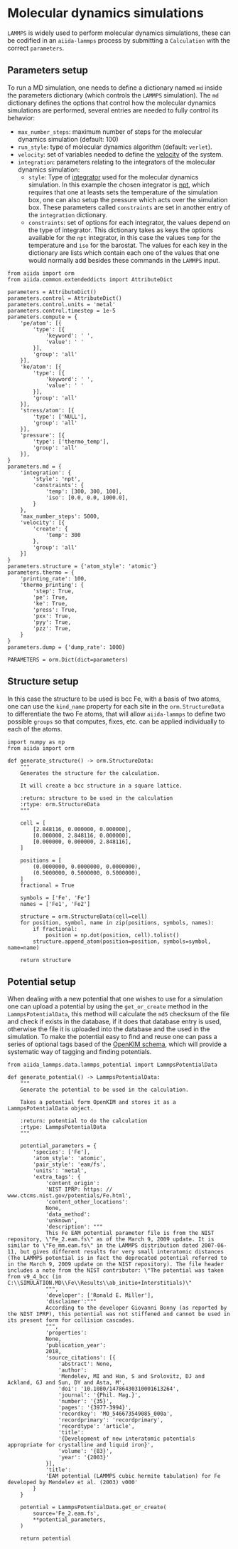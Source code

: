 # Molecular dynamics simulations

``LAMMPS`` is widely used to perform molecular dynamics simulations, these can be codified in an ``aiida-lammps`` process by submitting a ``Calculation`` with the correct ``parameters``.

## Parameters setup
To run a MD simulation, one needs to define a dictionary named ``md`` inside the parameters dictionary (which controls the ``LAMMPS`` simulation). The ``md`` dictionary defines the options that control how the molecular dynamics simulations are performed, several entries are needed to fully control its behavior:
* ``max_number_steps``: maximum number of steps for the molecular dynamics simulation (default: 100)
* ``run_style``: type of molecular dynamics algorithm (default: ``verlet``).
* ``velocity``: set of variables needed to define the [velocity](https://docs.lammps.org/velocity.html) of the system.
* ``integration``: parameters relating to the integrators of the molecular dynamics simulation:
    - ``style``: Type of [integrator](https://docs.lammps.org/fixes.html) used for the molecular dynamics simulation. In this example the chosen integrator is [npt](https://docs.lammps.org/fix_nh.html#fix-npt-command), which requires that one at leasts sets the temperature of the simulation box, one can also setup the pressure which acts over the simulation box. These parameters called ``constraints`` are set in another entry of the ``integration`` dictionary.
    - ``constraints``: set of options for each integrator, the values depend on the type of integrator. This dictionary takes as keys the options available for the ``npt`` integrator, in this case the values ``temp`` for the temperature and ``iso`` for the barostat. The values for each key in the dictionary are lists which contain each one of the values that one would normally add besides these commands in the ``LAMMPS`` input.

```{code-block} python
from aiida import orm
from aiida.common.extendeddicts import AttributeDict

parameters = AttributeDict()
parameters.control = AttributeDict()
parameters.control.units = 'metal'
parameters.control.timestep = 1e-5
parameters.compute = {
    'pe/atom': [{
        'type': [{
            'keyword': ' ',
            'value': ' '
        }],
        'group': 'all'
    }],
    'ke/atom': [{
        'type': [{
            'keyword': ' ',
            'value': ' '
        }],
        'group': 'all'
    }],
    'stress/atom': [{
        'type': ['NULL'],
        'group': 'all'
    }],
    'pressure': [{
        'type': ['thermo_temp'],
        'group': 'all'
    }],
}
parameters.md = {
    'integration': {
        'style': 'npt',
        'constraints': {
            'temp': [300, 300, 100],
            'iso': [0.0, 0.0, 1000.0],
        }
    },
    'max_number_steps': 5000,
    'velocity': [{
        'create': {
            'temp': 300
        },
        'group': 'all'
    }]
}
parameters.structure = {'atom_style': 'atomic'}
parameters.thermo = {
    'printing_rate': 100,
    'thermo_printing': {
        'step': True,
        'pe': True,
        'ke': True,
        'press': True,
        'pxx': True,
        'pyy': True,
        'pzz': True,
    }
}
parameters.dump = {'dump_rate': 1000}

PARAMETERS = orm.Dict(dict=parameters)
```

## Structure setup
In this case the structure to be used is bcc Fe, with a basis of two atoms, one can use the ``kind_name`` property for each site in the ``orm.StructureData`` to differentiate the two Fe atoms, that will allow ``aiida-lammps`` to define two possible ``groups`` so that computes, fixes, etc. can be applied individually to each of the atoms.

```{code-block} python
import numpy as np
from aiida import orm

def generate_structure() -> orm.StructureData:
    """
    Generates the structure for the calculation.

    It will create a bcc structure in a square lattice.

    :return: structure to be used in the calculation
    :rtype: orm.StructureData
    """

    cell = [
        [2.848116, 0.000000, 0.000000],
        [0.000000, 2.848116, 0.000000],
        [0.000000, 0.000000, 2.848116],
    ]

    positions = [
        (0.0000000, 0.0000000, 0.0000000),
        (0.5000000, 0.5000000, 0.5000000),
    ]
    fractional = True

    symbols = ['Fe', 'Fe']
    names = ['Fe1', 'Fe2']

    structure = orm.StructureData(cell=cell)
    for position, symbol, name in zip(positions, symbols, names):
        if fractional:
            position = np.dot(position, cell).tolist()
        structure.append_atom(position=position, symbols=symbol, name=name)

    return structure
```


## Potential setup
When dealing with a new potential that one wishes to use for a simulation one can upload a potential by using the ``get_or_create`` method in the ``LammpsPotentialData``, this method will calculate the ``md5`` checksum of the file and check if exists in the database, if it does that database entry is used, otherwise the file it is uploaded into the database and the used in the simulation. To make the potential easy to find and reuse one can pass a series of optional tags based of the [OpenKIM schema](https://openkim.org/doc/schema/kimspec/), which will provide a systematic way of tagging and finding potentials.

```{code-block} python
from aiida_lammps.data.lammps_potential import LammpsPotentialData

def generate_potential() -> LammpsPotentialData:
    """
    Generate the potential to be used in the calculation.

    Takes a potential form OpenKIM and stores it as a LammpsPotentialData object.

    :return: potential to do the calculation
    :rtype: LammpsPotentialData
    """

    potential_parameters = {
        'species': ['Fe'],
        'atom_style': 'atomic',
        'pair_style': 'eam/fs',
        'units': 'metal',
        'extra_tags': {
            'content_origin':
            'NIST IPRP: https: // www.ctcms.nist.gov/potentials/Fe.html',
            'content_other_locations':
            None,
            'data_method':
            'unknown',
            'description': """
            This Fe EAM potential parameter file is from the NIST repository, \"Fe_2.eam.fs\" as of the March 9, 2009 update. It is similar to \"Fe_mm.eam.fs\" in the LAMMPS distribution dated 2007-06-11, but gives different results for very small interatomic distances (The LAMMPS potential is in fact the deprecated potential referred to in the March 9, 2009 update on the NIST repository). The file header includes a note from the NIST contributor: \"The potential was taken from v9_4_bcc (in C:\\SIMULATION.MD\\Fe\\Results\\ab_initio+Interstitials)\"
            """,
            'developer': ['Ronald E. Miller'],
            'disclaimer':"""
            According to the developer Giovanni Bonny (as reported by the NIST IPRP), this potential was not stiffened and cannot be used in its present form for collision cascades.
            """,
            'properties':
            None,
            'publication_year':
            2018,
            'source_citations': [{
                'abstract': None,
                'author':
                'Mendelev, MI and Han, S and Srolovitz, DJ and Ackland, GJ and Sun, DY and Asta, M',
                'doi': '10.1080/14786430310001613264',
                'journal': '{Phil. Mag.}',
                'number': '{35}',
                'pages': '{3977-3994}',
                'recordkey': 'MO_546673549085_000a',
                'recordprimary': 'recordprimary',
                'recordtype': 'article',
                'title':
                '{Development of new interatomic potentials appropriate for crystalline and liquid iron}',
                'volume': '{83}',
                'year': '{2003}'
            }],
            'title':
            'EAM potential (LAMMPS cubic hermite tabulation) for Fe developed by Mendelev et al. (2003) v000'
        }
    }

    potential = LammpsPotentialData.get_or_create(
        source='Fe_2.eam.fs',
        **potential_parameters,
    )

    return potential
```
